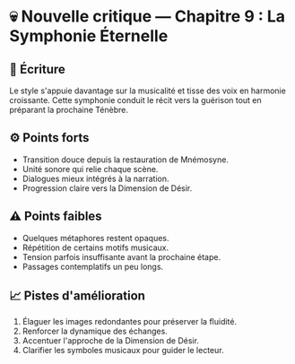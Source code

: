 # 💀 Nouvelle critique — Chapitre 9 : La Symphonie Éternelle

## 🧠 Écriture
Le style s'appuie davantage sur la musicalité et tisse des voix en harmonie croissante. Cette symphonie conduit le récit vers la guérison tout en préparant la prochaine Ténèbre.

## ⚙️ Points forts
- Transition douce depuis la restauration de Mnémosyne.
- Unité sonore qui relie chaque scène.
- Dialogues mieux intégrés à la narration.
- Progression claire vers la Dimension de Désir.

## ⚠️ Points faibles
- Quelques métaphores restent opaques.
- Répétition de certains motifs musicaux.
- Tension parfois insuffisante avant la prochaine étape.
- Passages contemplatifs un peu longs.

## 📈 Pistes d'amélioration
1. Élaguer les images redondantes pour préserver la fluidité.
2. Renforcer la dynamique des échanges.
3. Accentuer l'approche de la Dimension de Désir.
4. Clarifier les symboles musicaux pour guider le lecteur.
